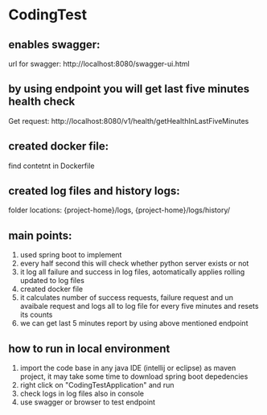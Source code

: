# CodingTest


enables swagger:
-------------------
url for swagger: http://localhost:8080/swagger-ui.html

by using endpoint you will get last five minutes health check
----------------------------------------------------------------
Get request: http://localhost:8080/v1/health/getHealthInLastFiveMinutes

created docker file:
----------------------

find contetnt in Dockerfile

created log files and history logs:
----------------------------------------

folder locations: {project-home}/logs, {project-home}/logs/history/



main points:
----------------

1) used spring boot to implement 
2) every half second this will check whether python server exists or not
3) it log all failure and success in log files, aotomatically applies rolling updated to log files
4) created docker file
5) it calculates number of success requests, failure request and un avaibale request and logs all to log file for every five minutes and resets its counts
6) we can get last 5 minutes report by using above mentioned endpoint


how to run in local environment
-------------------------------

1) import the code base in any java IDE (intellij or eclipse) as maven project, it may take some time to download spring boot depedencies
2) right click on "CodingTestApplication" and run
3) check logs in log files also in console
4) use swagger or browser to test endpoint

